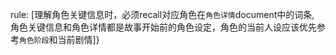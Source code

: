 rule: [理解角色关键信息时，必须recall对应角色在`角色详情`document中的词条, 角色关键信息和角色详情都是故事开始前的角色设定，角色的当前人设应该优先参考`角色阶段`和当前剧情]}